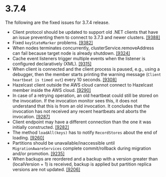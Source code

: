 
# 3.7.4

The following are the fixed issues for 3.7.4 release.

- Client protocol should be updated to support old .NET clients that have an issue preventing them to connect to 3.7.3 and newer clusters. <a href="https://github.com/hazelcast/hazelcast/pull/9388" target="_blank">[9388]</a> 
- Fixed `keyStateMarker` problems. <a href="https://github.com/hazelcast/hazelcast/pull/9382" target="_blank">[9382]</a>
- When nodes terminates concurrently, clusterService.removeAddress can fail because
target node is already shutdown. <a href="https://github.com/hazelcast/hazelcast/pull/9324" target="_blank">[9324]</a>
- Cache event listeners trigger multiple events when the listener is configured declaratively (XML). <a href="https://github.com/hazelcast/hazelcast/issues/9315" target="_blank">[9315]</a>
- When client is connected and the client process is paused, e.g., using a debugger, then the member starts printing the warning message (`Client heartbeat is timed out`) every 10 seconds. <a href="https://github.com/hazelcast/hazelcast/pull/9308" target="_blank">[9308]</a>
- Hazelcast client outside the AWS cloud cannot connect to Hazelcast member inside the AWS cloud. <a href="https://github.com/hazelcast/hazelcast/pull/9290" target="_blank">[9290]</a>
- In case of a retrying operation, an old heartbeat could still be stored
on the invocation. If the invocation monitor sees this, it does not
understand that this is from an old invocation. It concludes that the
invocation has not received any recent heartbeats and aborts the invocation. <a href="https://github.com/hazelcast/hazelcast/pull/9287" target="_blank">[9287]</a>
- Client endpoint may have a different connection than the one it was initially constructed. <a href="https://github.com/hazelcast/hazelcast/pull/9282" target="_blank">[9282]</a>
- The method `loadAll(keys)` has to notify `RecordStores` about the end of loading. <a href="https://github.com/hazelcast/hazelcast/pull/9260" target="_blank">[9260]</a>
- Partitions should be unavailable/inaccessible until `MigrationAwareServices`
complete commit/rollback during migration and/or promotion. <a href="https://github.com/hazelcast/hazelcast/pull/9235" target="_blank">[9235]</a>
- When backups are reordered and a backup with a version greater than (localVersion + 1)
is received, backup is applied but partition replica versions are not updated. <a href="https://github.com/hazelcast/hazelcast/pull/9206" target="_blank">[9206]</a>

